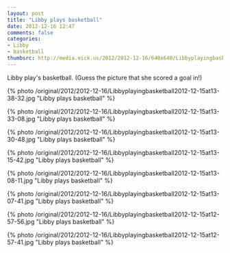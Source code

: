 ```yaml
---
layout: post
title: "Libby plays basketball"
date: 2012-12-16 12:47
comments: false
categories: 
- Libby
- basketball
thumbsrc: http://media.eick.us/2012/2012-12-16/640x640/Libbyplayingbasketball2012-12-15at13-38-32.jpg
---
```

Libby play's basketball.  (Guess the picture that she scored a goal in!)

{% photo /original/2012/2012-12-16/Libbyplayingbasketball2012-12-15at13-38-32.jpg "Libby plays basketball" %}
 

{% photo /original/2012/2012-12-16/Libbyplayingbasketball2012-12-15at13-33-08.jpg "Libby plays basketball" %}
 

{% photo /original/2012/2012-12-16/Libbyplayingbasketball2012-12-15at13-30-48.jpg "Libby plays basketball" %}
 

{% photo /original/2012/2012-12-16/Libbyplayingbasketball2012-12-15at13-15-42.jpg "Libby plays basketball" %}
 

{% photo /original/2012/2012-12-16/Libbyplayingbasketball2012-12-15at13-08-11.jpg "Libby plays basketball" %}
 

{% photo /original/2012/2012-12-16/Libbyplayingbasketball2012-12-15at13-07-41.jpg "Libby plays basketball" %}
 

{% photo /original/2012/2012-12-16/Libbyplayingbasketball2012-12-15at12-57-56.jpg "Libby plays basketball" %}
 

{% photo /original/2012/2012-12-16/Libbyplayingbasketball2012-12-15at12-57-41.jpg "Libby plays basketball" %}
 

